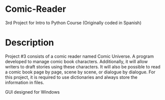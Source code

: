 # Comic-Reader
3rd Project for Intro to Python Course (Originally coded in Spanish)

# Description
Project #3 consists of a comic reader named Comic Universe. A program developed to manage comic book characters. Additionally, it will allow writers to draft stories using these characters. It will also be possible to read a comic book page by page, scene by scene, or dialogue by dialogue. For this project, it is required to use dictionaries and always store the information in files.

GUI designed for Windows
